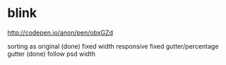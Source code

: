 # blink
http://codepen.io/anon/pen/obxGZd

sorting as original (done)
fixed width responsive 
fixed gutter/percentage gutter (done)
follow psd width
